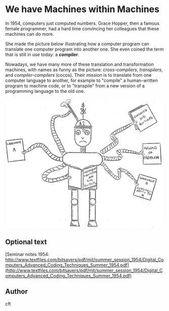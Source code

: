 <!-- BEGIN TITLE -->
# We have Machines within Machines
<!-- END TITLE -->

<!-- BEGIN BODY -->
In 1954, computers just computed numbers. Grace Hopper,
then a famous female programmer, had a hard time convincing her
colleagues that these machines can do more.

She made the picture below illustrating how a computer program can
translate one computer program into another one. She even coined the
term that is still in use today: a **compiler**.

Nowadays, we have many more of these translation and transformation
machines, with names as funny as the picture: _cross-compilers_,
_transpilers_, and _compiler-compilers_ (cocos). Their mission is to
translate from one computer language to another, for example
to "compile" a human-written program to machine code, or to
"transpile" from a new version of a programming language to the old one.
<!-- END BODY -->

![Grace Hopper's compiler robot](../images/image-112-compiler.png)

## Optional text
<!-- BEGIN OPTIONAL -->
[Seminar notes 1954: http://www.textfiles.com/bitsavers/pdf/mit/summer_session_1954/Digital_Computers_Advanced_Coding_Techniques_Summer_1954.pdf](http://www.textfiles.com/bitsavers/pdf/mit/summer_session_1954/Digital_Computers_Advanced_Coding_Techniques_Summer_1954.pdf)
<!-- END OPTIONAL -->

## Author
<!-- BEGIN AUTHOR -->
cft
<!-- END AUTHOR -->
